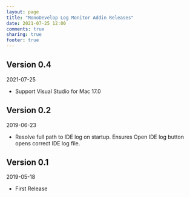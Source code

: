 ```yaml
---
layout: page
title: "MonoDevelop Log Monitor Addin Releases"
date: 2021-07-25 12:00
comments: true
sharing: true
footer: true
---
```


## Version 0.4

2021-07-25

 * Support Visual Studio for Mac 17.0


## Version 0.2

2019-06-23

 * Resolve full path to IDE log on startup. Ensures Open IDE log button opens correct IDE log file.

## Version 0.1

2019-05-18

 * First Release
 
